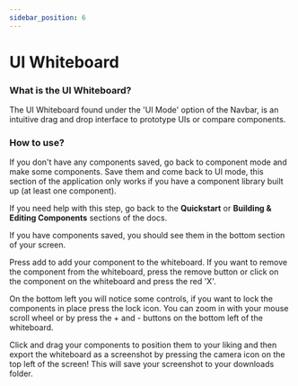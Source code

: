 ```yaml
---
sidebar_position: 6
---
```


# UI Whiteboard

### What is the UI Whiteboard?

The UI Whiteboard found under the 'UI Mode' option of the Navbar, is an intuitive drag and drop interface to prototype UIs or compare components.

### How to use?

If you don't have any components saved, go back to component mode and make some components.  Save them and come back to UI mode, this section of the application only works if you have a component library built up (at least one component).  

If you need help with this step, go back to the **Quickstart** or **Building & Editing Components** sections of the docs.

If you have components saved, you should see them in the bottom section of your screen.  

Press add to add your component to the whiteboard. If you want to remove the component from the whiteboard, press the remove button or click on the component on the whiteboard and press the red 'X'.

On the bottom left you will notice some controls, if you want to lock the components in place press the lock icon.  You can zoom in with your mouse scroll wheel or by press the + and - buttons on the bottom left of the whiteboard.

Click and drag your components to position them to your liking and then export the whiteboard as a screenshot by pressing the camera icon on the top left of the screen! This will save your screenshot to your downloads folder.


